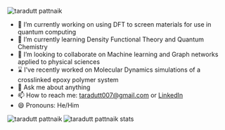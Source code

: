 
<!--
**staradutt/staradutt** is a ✨ _special_ ✨ repository because its `README.md` (this file) appears on your GitHub profile.
Here are some ideas to get you started: -->
<p align="left"> <img src="https://komarev.com/ghpvc/?username=staradutt" alt="taradutt pattnaik" /> </p>

- 🔭 I’m currently working on using DFT to screen materials for use in quantum computing
- 🌱 I’m currently learning Density Functional Theory and Quantum Chemistry   
- 👯 I’m looking to collaborate on Machine learning and Graph networks applied to physical sciences
- ⌛ I've recently worked on Molecular Dynamics simulations of a crosslinked epoxy polymer system
- 💬 Ask me about anything
- 📫 How to reach me: taradutt007@gmail.com or <a href="https://www.linkedin.com/in/taradutt-pattnaik-882a53145/"> LinkedIn </a>
- 😄 Pronouns: He/Him

<p><img align="left" src="https://github-readme-stats.vercel.app/api/top-langs/?username=staradutt&layout=compact" alt="taradutt pattnaik" /></p>
<p><img src="https://github-readme-stats.vercel.app/api?username=staradutt&show_icons=true" alt="taradutt pattnaik stats" /></p>

